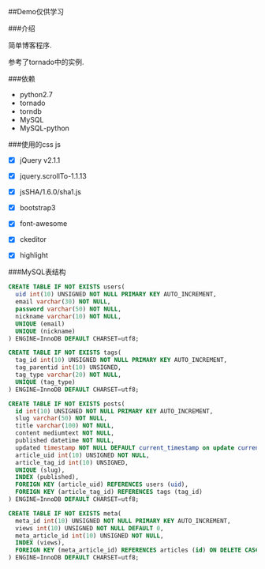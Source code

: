 ##Demo仅供学习


###介绍

简单博客程序.

参考了tornado中的实例.


###依赖

* python2.7
* tornado
* torndb
* MySQL
* MySQL-python


###使用的css js

- [x] jQuery v2.1.1
- [x] jquery.scrollTo-1.1.13
- [x] jsSHA/1.6.0/sha1.js
- [x] bootstrap3
- [x] font-awesome
- [x] ckeditor
- [x] highlight


###MySQL表结构

```sql
CREATE TABLE IF NOT EXISTS users(
  uid int(10) UNSIGNED NOT NULL PRIMARY KEY AUTO_INCREMENT,
  email varchar(30) NOT NULL, 
  password varchar(50) NOT NULL,
  nickname varchar(10) NOT NULL,
  UNIQUE (email)
  UNIQUE (nickname)
) ENGINE=InnoDB DEFAULT CHARSET=utf8;
```

```sql
CREATE TABLE IF NOT EXISTS tags(
  tag_id int(10) UNSIGNED NOT NULL PRIMARY KEY AUTO_INCREMENT,
  tag_parentid int(10) UNSIGNED,
  tag_type varchar(20) NOT NULL,
  UNIQUE (tag_type)
) ENGINE=InnoDB DEFAULT CHARSET=utf8;
```

```sql
CREATE TABLE IF NOT EXISTS posts(
  id int(10) UNSIGNED NOT NULL PRIMARY KEY AUTO_INCREMENT,
  slug varchar(50) NOT NULL,
  title varchar(100) NOT NULL,
  content mediumtext NOT NULL,
  published datetime NOT NULL,
  updated timestamp NOT NULL DEFAULT current_timestamp on update current_timestamp,
  article_uid int(10) UNSIGNED NOT NULL,
  article_tag_id int(10) UNSIGNED,
  UNIQUE (slug),
  INDEX (published),
  FOREIGN KEY (article_uid) REFERENCES users (uid),
  FOREIGN KEY (article_tag_id) REFERENCES tags (tag_id)
) ENGINE=InnoDB DEFAULT CHARSET=utf8;
```

```sql
CREATE TABLE IF NOT EXISTS meta(
  meta_id int(10) UNSIGNED NOT NULL PRIMARY KEY AUTO_INCREMENT,
  views int(10) UNSIGNED NOT NULL DEFAULT 0,
  meta_article_id int(10) UNSIGNED NOT NULL,
  INDEX (views),
  FOREIGN KEY (meta_article_id) REFERENCES articles (id) ON DELETE CASCADE ON UPDATE CASCADE
) ENGINE=InnoDB DEFAULT CHARSET=utf8;
```

